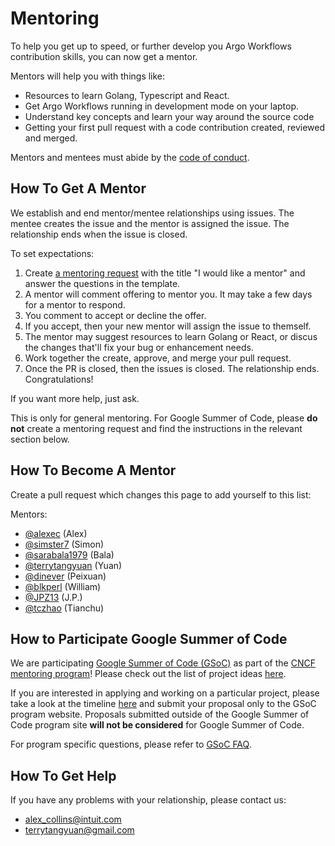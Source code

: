 # Mentoring

To help you get up to speed, or further develop you Argo Workflows contribution skills, you can now get a mentor.

Mentors will help you with things like:

* Resources to learn Golang, Typescript and React.
* Get Argo Workflows running in development mode on your laptop.
* Understand key concepts and learn your way around the source code
* Getting your first pull request with a code contribution created, reviewed and merged.

Mentors and mentees must abide by the [code of conduct](https://github.com/cncf/foundation/blob/master/code-of-conduct.md).

## How To Get A Mentor

We establish and end mentor/mentee relationships using issues. The mentee creates the issue and the mentor is assigned the issue. The relationship ends when the issue is closed.

To set expectations:

1. Create [a mentoring request](https://github.com/argoproj/argo-workflows/issues/new?assignees=&labels=mentoring%2Ctriage&template=mentoring_request.md) with the title "I would like a mentor" and answer the questions in the template.
2. A mentor will comment offering to mentor you. It may take a few days for a mentor to respond.
3. You comment to accept or decline the offer. 
4. If you accept, then your new mentor will assign the issue to themself.
5. The mentor may suggest resources to learn Golang or React, or discus the changes that'll fix your bug or enhancement needs.
6. Work together the create, approve, and merge your pull request.
7. Once the PR is closed, then the issues is closed. The relationship ends. Congratulations!

If you want more help, just ask.

This is only for general mentoring. For Google Summer of Code, please **do not** create a mentoring request and find the instructions in the relevant section below.

## How To Become A Mentor

Create a pull request which changes this page to add yourself to this list:

Mentors:

* [@alexec](https://github.com/alexec) (Alex)
* [@simster7](https://github.com/simster7) (Simon)
* [@sarabala1979](https://github.com/sarabala1979) (Bala)
* [@terrytangyuan](https://github.com/terrytangyuan) (Yuan)
* [@dinever](https://github.com/dinever) (Peixuan)
* [@blkperl](https://github.com/blkperl) (William)
* [@JPZ13](https://github.com/JPZ13) (J.P.)
* [@tczhao](https://github.com/tczhao) (Tianchu)

## How to Participate Google Summer of Code

We are participating [Google Summer of Code (GSoC)](https://summerofcode.withgoogle.com/) as part of the [CNCF mentoring program](https://github.com/cncf/mentoring)! Please check out the list of project ideas [here](https://github.com/cncf/mentoring/blob/main/summerofcode/2022.md#argo).

If you are interested in applying and working on a particular project, please take a look at the timeline [here](https://developers.google.com/open-source/gsoc/timeline) and submit your proposal only to the GSoC program website. Proposals submitted outside of the Google Summer of Code program site **will not be considered** for Google Summer of Code.

For program specific questions, please refer to [GSoC FAQ](https://developers.google.com/open-source/gsoc/faq).

## How To Get Help

If you have any problems with your relationship, please contact us:

* alex_collins@intuit.com
* terrytangyuan@gmail.com
